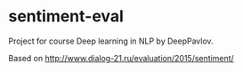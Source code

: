 # sentiment-eval

Project for course Deep learning in NLP by DeepPavlov.

Based on http://www.dialog-21.ru/evaluation/2015/sentiment/

